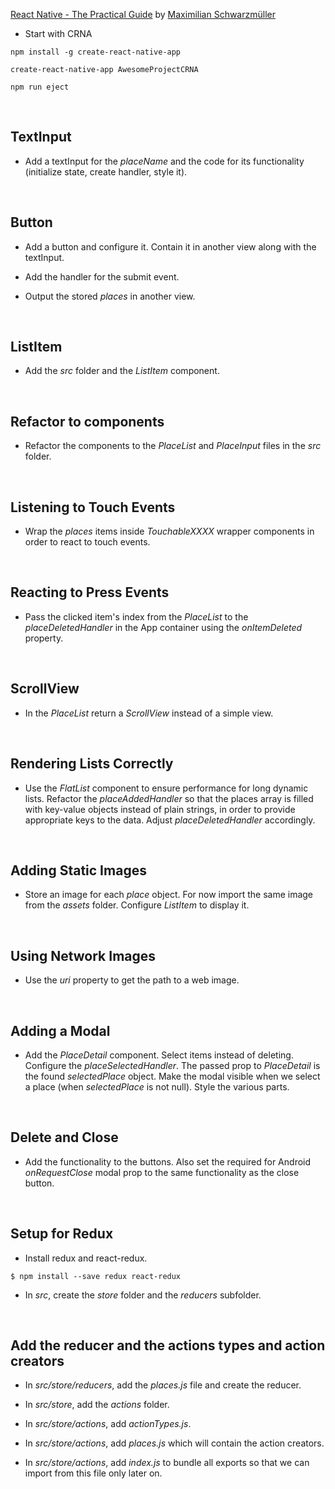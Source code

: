 [React Native - The Practical Guide](https://www.udemy.com/react-native-the-practical-guide/) by [Maximilian Schwarzmüller](https://www.udemy.com/user/maximilian-schwarzmuller/)

* Start with CRNA
```
npm install -g create-react-native-app
```
```
create-react-native-app AwesomeProjectCRNA
```
```
npm run eject
```


&nbsp;
## TextInput

* Add a textInput for the *placeName* and the code for its functionality (initialize state, create handler, style it).



&nbsp;
## Button

* Add a button and configure it. Contain it in another view along with the textInput.

* Add the handler for the submit event.

* Output the stored *places* in another view.



&nbsp;
## ListItem

* Add the *src* folder and the *ListItem* component.



&nbsp;
## Refactor to components

* Refactor the components to the *PlaceList* and *PlaceInput* files in the *src* folder.



&nbsp;
## Listening to Touch Events

* Wrap the *places* items inside *TouchableXXXX* wrapper components in order to react to touch events.



&nbsp;
## Reacting to Press Events

* Pass the clicked item's index from the *PlaceList* to the *placeDeletedHandler* in the App container using the *onItemDeleted* property.



&nbsp;
## ScrollView

* In the *PlaceList* return a *ScrollView* instead of a simple view.


&nbsp;
## Rendering Lists Correctly

* Use the *FlatList* component to ensure performance for long dynamic lists. Refactor the *placeAddedHandler* so that the places array is filled with key-value objects instead of plain strings, in order to provide appropriate keys to the data. Adjust *placeDeletedHandler* accordingly.



&nbsp;
## Adding Static Images

* Store an image for each *place* object. For now import the same image from the *assets* folder. Configure *ListItem* to display it.


&nbsp;
## Using Network Images

* Use the *uri* property to get the path to a web image.


&nbsp;
## Adding a Modal

* Add the *PlaceDetail* component. Select items instead of deleting. Configure the *placeSelectedHandler*. The passed prop to *PlaceDetail* is the found  *selectedPlace* object. Make the modal visible when we select a place (when *selectedPlace* is not null). Style the various parts.


&nbsp;
## Delete and Close

* Add the functionality to the buttons. Also set the required for Android *onRequestClose* modal prop to the same functionality as the close button.



&nbsp;
## Setup for Redux

* Install redux and react-redux.

```
$ npm install --save redux react-redux
```

* In *src*, create the *store* folder and the *reducers* subfolder.



&nbsp;
## Add the reducer and the actions types and action creators

* In *src/store/reducers*, add the *places.js* file and create the reducer.

* In *src/store*, add the *actions* folder.

* In *src/store/actions*, add *actionTypes.js*.

* In *src/store/actions*, add *places.js* which will contain the action creators.

* In *src/store/actions*, add *index.js* to bundle all exports so that we can import from this file only later on.
